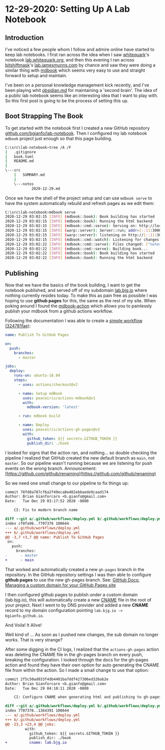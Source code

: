 # 12-29-2020: Setting Up A Lab Notebook

## Introduction

I've noticed a few people whom I follow and admire online have started to keep lab notebooks.
I first ran across the idea when I saw [whitequark](https://twitter.com/whitequark)'s notebook [lab.whitequark.org](https://lab.whitequark.org/),
and then this evening I ran across [bitshiftmask](https://twitter.com/bitshiftmask)'s [lab.jamesmunns.com](https://lab.jamesmunns.com/) by chance
and saw they were doing a similar thing with [mdbook](https://github.com/rust-lang/mdBook) which seems very easy to use and straight forward to setup and maintain.

I've been on a personal knowledge management kick recently, and I've been playing whit [obsidian.md](https://obsidian.md/) for maintaining a 'second brain'.
The idea of a public lab notebook seems like an interesting idea that I want to play with. So this first post is going to be the process of setting this up.

## Boot Strapping The Book

To get started with the notebook first I created a new GitHub repository [github.com/bgianfo/lab-notebook](https://github.com/bgianfo/lab-notebook/).
Then I configured my lab notebook `mdbook` project just enough so that this page building.

```bash
C:\src\lab-notebook>tree /A /F
|   .gitignore
|   book.toml
|   README.md
|
\---src
    |   SUMMARY.md
    |
    \---notes
            2020-12-29.md
```

Once we have the shell of the project setup and can use `mdbook serve` to have the system automatically rebuild and refresh pages as we edit them:
```bash
C:\src\lab-notebook>mdbook serve
2020-12-29 03:02:15 [INFO] (mdbook::book): Book building has started
2020-12-29 03:02:15 [INFO] (mdbook::book): Running the html backend
2020-12-29 03:02:15 [INFO] (mdbook::cmd::serve): Serving on: http://localhost:3000
2020-12-29 03:02:15 [INFO] (warp::server): Server::run; addr=[::1]:3000
2020-12-29 03:02:15 [INFO] (warp::server): listening on http://[::1]:3000
2020-12-29 03:02:15 [INFO] (mdbook::cmd::watch): Listening for changes...
2020-12-29 03:02:22 [INFO] (mdbook::cmd::serve): Files changed: ["notes\2020-12-29.md"]
2020-12-29 03:02:22 [INFO] (mdbook::cmd::serve): Building book...
2020-12-29 03:02:22 [INFO] (mdbook::book): Book building has started
2020-12-29 03:02:22 [INFO] (mdbook::book): Running the html backend
```

## Publishing

Now that we have the basics of the book building, I want to get the notebook
published, and served off of my subdomain [lab.bjg.io](https://lab.bjg.io) where
nothing currently resides today. To make this as pain free as possible I was hoping
to use **github pages** for this, the same as the rest of my site. When poking around
I found the [mdbook-action](https://github.com/marketplace/actions/mdbook-action)
which allows you to painlessly publish your mdbook from a github actions workflow.

Following the documentation I was able to create a [simple workflow (324781fae)](https://github.com/bgianfo/lab-notebook/commit/324781fae79572ea954d9bb5f8bd103b5c808e1b#diff-28802fbf11c83a2eee09623fb192785e7ca92a3f40602a517c011b947a1822d3):

```yaml
name: Publish To GitHub Pages

on:
  push:
    branches:
      - master

jobs:
  deploy:
    runs-on: ubuntu-18.04
    steps:
      - uses: actions/checkout@v2

      - name: Setup mdBook
        uses: peaceiris/actions-mdbook@v1
        with:
          mdbook-version: 'latest'

      - run: mdbook build

      - name: Deploy
        uses: peaceiris/actions-gh-pages@v3
        with:
          github_token: ${{ secrets.GITHUB_TOKEN }}
          publish_dir: ./book
```

I looked for signs that the action ran, and nothing... so double checking the pipeline
I realized that GitHub created the new default branch as `main`, not `master`. So our
pipeline wasn't running because we are listening for push events on the wrong branch.
Announcement: [https://github.com/github/renaming](https://github.com/github/renaming)

So we need one small change to our pipeline to fix things up:

```diff
commit 78fd8a787cf6a2f49eca8e402eb6aede9caad174
Author: Brian Gianforcaro <b.gianfo@gmail.com>
Date:   Tue Dec 29 03:17:52 2020 -0800

    CI: Fix to modern branch name

diff --git a/.github/workflows/deploy.yml b/.github/workflows/deploy.yml
index cf0fa96..7707376 100644
--- a/.github/workflows/deploy.yml
+++ b/.github/workflows/deploy.yml
@@ -3,7 +3,7 @@ name: Publish To GitHub Pages
 on:
   push:
     branches:
-      - master
+      - main
```


That worked and automatically created a new `gh-pages` branch in the repository.
In the GitHub repository settings I was then able to configure **github pages**
to use the new gh-pages branch. See: [GitHub Docs: Managing a custom domain for your GitHub Pages site](https://docs.github.com/en/free-pro-team@latest/github/working-with-github-pages/managing-a-custom-domain-for-your-github-pages-site)


I then configured github pages to publish under a custom domain (lab.bjg.io), this
will automatically create a new [CNAME](https://github.com/bgianfo/lab-notebook/commit/5a85fb76a5d87e720913c3ae8d92be26387abf1d)
file in the root of your project. Next I  went to by DNS provider and added a new 
**CNAME** record to my domain configuration pointing `lab.bjg.io -> bgianfo.github.io`.

And Voila! It Alive!

Well kind of ... As soon as I pushed new changes, the sub domain no longer works.
That is very strange?

After some digging in the CI logs, I realized that the `actions-gh-pages` action was
deleting the CNAME file in the gh-pages branch on every push, breaking the configuration.
I looked through the docs for the gh-pages action and found they have their own
option for auto generating the CNAME file from within the action. So I made a
small change to use that option:

```diff
commit 2f5c50ad033f4db4401ba7ddf427306ed326ab2e
Author: Brian Gianforcaro <b.gianfo@gmail.com>
Date:   Tue Dec 29 04:10:11 2020 -0800

    CI: Configure CNAME when generating html and publishing to gh-pages

diff --git a/.github/workflows/deploy.yml b/.github/workflows/deploy.yml
index 7707376..1364391 100644
--- a/.github/workflows/deploy.yml
+++ b/.github/workflows/deploy.yml
@@ -23,3 +23,4 @@ jobs:
         with:
           github_token: ${{ secrets.GITHUB_TOKEN }}
           publish_dir: ./book
+          cname: lab.bjg.io
```
